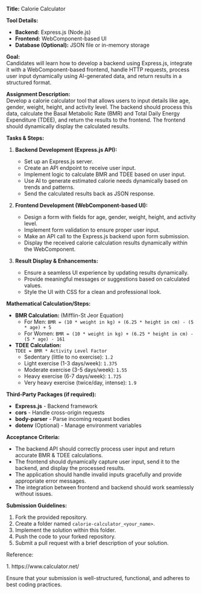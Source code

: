 **Title:** Calorie Calculator

**Tool Details:**

- **Backend:** Express.js (Node.js)
- **Frontend:** WebComponent-based UI
- **Database (Optional):** JSON file or in-memory storage

**Goal:**\
Candidates will learn how to develop a backend using Express.js, integrate it with a WebComponent-based frontend, handle HTTP requests, process user input dynamically using AI-generated data, and return results in a structured format.

**Assignment Description:**\
Develop a calorie calculator tool that allows users to input details like age, gender, weight, height, and activity level. The backend should process this data, calculate the Basal Metabolic Rate (BMR) and Total Daily Energy Expenditure (TDEE), and return the results to the frontend. The frontend should dynamically display the calculated results.

**Tasks & Steps:**

1. **Backend Development (Express.js API):**

   - Set up an Express.js server.
   - Create an API endpoint to receive user input.
   - Implement logic to calculate BMR and TDEE based on user input.
   - Use AI to generate estimated calorie needs dynamically based on trends and patterns.
   - Send the calculated results back as JSON response.

2. **Frontend Development (WebComponent-based UI):**

   - Design a form with fields for age, gender, weight, height, and activity level.
   - Implement form validation to ensure proper user input.
   - Make an API call to the Express.js backend upon form submission.
   - Display the received calorie calculation results dynamically within the WebComponent.

3. **Result Display & Enhancements:**

   - Ensure a seamless UI experience by updating results dynamically.
   - Provide meaningful messages or suggestions based on calculated values.
   - Style the UI with CSS for a clean and professional look.

**Mathematical Calculation/Steps:**

- **BMR Calculation:** (Mifflin-St Jeor Equation)
  - For Men: `BMR = (10 * weight in kg) + (6.25 * height in cm) - (5 * age) + 5`
  - For Women: `BMR = (10 * weight in kg) + (6.25 * height in cm) - (5 * age) - 161`
- **TDEE Calculation:**\
  `TDEE = BMR * Activity Level Factor`
  - Sedentary (little to no exercise): `1.2`
  - Light exercise (1-3 days/week): `1.375`
  - Moderate exercise (3-5 days/week): `1.55`
  - Heavy exercise (6-7 days/week): `1.725`
  - Very heavy exercise (twice/day, intense): `1.9`

**Third-Party Packages (if required):**

- **Express.js** - Backend framework
- **cors** - Handle cross-origin requests
- **body-parser** - Parse incoming request bodies
- **dotenv** (Optional) - Manage environment variables

**Acceptance Criteria:**

- The backend API should correctly process user input and return accurate BMR & TDEE calculations.
- The frontend should dynamically capture user input, send it to the backend, and display the processed results.
- The application should handle invalid inputs gracefully and provide appropriate error messages.
- The integration between frontend and backend should work seamlessly without issues.

**Submission Guidelines:**

1. Fork the provided repository.
2. Create a folder named `calorie-calculator_<your_name>`.
3. Implement the solution within this folder.
4. Push the code to your forked repository.
5. Submit a pull request with a brief description of your solution.

Reference:

1\.	https\://www\.calculator.net/

Ensure that your submission is well-structured, functional, and adheres to best coding practices.